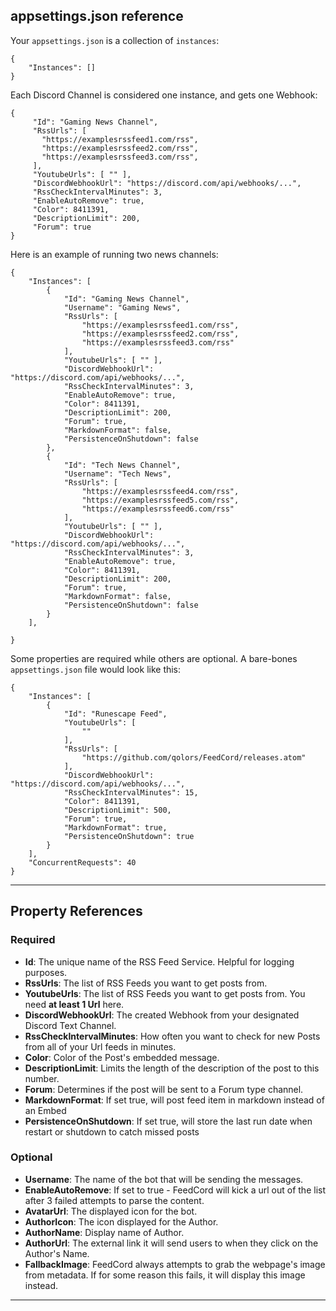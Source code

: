 ﻿
## appsettings.json reference

Your `appsettings.json` is a collection of `instances`:

```
{
    "Instances": []
}
```
Each Discord Channel is considered one instance, and gets one Webhook:

```
{
     "Id": "Gaming News Channel",
     "RssUrls": [
       "https://examplesrssfeed1.com/rss",
       "https://examplesrssfeed2.com/rss",
       "https://examplesrssfeed3.com/rss",
     ],
     "YoutubeUrls": [ "" ],
     "DiscordWebhookUrl": "https://discord.com/api/webhooks/...",
     "RssCheckIntervalMinutes": 3,
     "EnableAutoRemove": true,
     "Color": 8411391,
     "DescriptionLimit": 200,
     "Forum": true
}
```

Here is an example of running two news channels:

```
{
	"Instances": [
		{
			"Id": "Gaming News Channel",
			"Username": "Gaming News",
			"RssUrls": [
				"https://examplesrssfeed1.com/rss",
				"https://examplesrssfeed2.com/rss",
				"https://examplesrssfeed3.com/rss"
			],
			"YoutubeUrls": [ "" ],
			"DiscordWebhookUrl": "https://discord.com/api/webhooks/...",
			"RssCheckIntervalMinutes": 3,
			"EnableAutoRemove": true,
			"Color": 8411391,
			"DescriptionLimit": 200,
			"Forum": true,
			"MarkdownFormat": false,
			"PersistenceOnShutdown": false
		},
		{
			"Id": "Tech News Channel",
			"Username": "Tech News",
			"RssUrls": [
				"https://examplesrssfeed4.com/rss",
				"https://examplesrssfeed5.com/rss",
				"https://examplesrssfeed6.com/rss"
			],
			"YoutubeUrls": [ "" ],
			"DiscordWebhookUrl": "https://discord.com/api/webhooks/...",
			"RssCheckIntervalMinutes": 3,
			"EnableAutoRemove": true,
			"Color": 8411391,
			"DescriptionLimit": 200,
			"Forum": true,
			"MarkdownFormat": false,
			"PersistenceOnShutdown": false
		}
	],
	
}

```

Some properties are required while others are optional. A bare-bones `appsettings.json` file would look like this:

```
{
	"Instances": [
		{
			"Id": "Runescape Feed",
			"YoutubeUrls": [
				""
			],
			"RssUrls": [
				"https://github.com/qolors/FeedCord/releases.atom"
			],
			"DiscordWebhookUrl": "https://discord.com/api/webhooks/...",
			"RssCheckIntervalMinutes": 15,
			"Color": 8411391,
			"DescriptionLimit": 500,
			"Forum": true,
			"MarkdownFormat": true,
			"PersistenceOnShutdown": true
		}
	],
	"ConcurrentRequests": 40
}
```

---

## Property References

### Required

- **Id**: The unique name of the RSS Feed Service. Helpful for logging purposes.
- **RssUrls**: The list of RSS Feeds you want to get posts from.
- **YoutubeUrls**: The list of RSS Feeds you want to get posts from. You need **at least 1 Url** here.
- **DiscordWebhookUrl**: The created Webhook from your designated Discord Text Channel.
- **RssCheckIntervalMinutes**: How often you want to check for new Posts from all of your Url feeds in minutes.
- **Color**: Color of the Post's embedded message.
- **DescriptionLimit**: Limits the length of the description of the post to this number.
- **Forum**: Determines if the post will be sent to a Forum type channel.
- **MarkdownFormat**: If set true, will post feed item in markdown instead of an Embed
- **PersistenceOnShutdown**: If set true, will store the last run date when restart or shutdown to catch missed posts

### Optional


- **Username**: The name of the bot that will be sending the messages.
- **EnableAutoRemove**: If set to true - FeedCord will kick a url out of the list after 3 failed attempts to parse the content.
- **AvatarUrl**: The displayed icon for the bot.
- **AuthorIcon**: The icon displayed for the Author.
- **AuthorName**: Display name of Author.
- **AuthorUrl**: The external link it will send users to when they click on the Author's Name.
- **FallbackImage**: FeedCord always attempts to grab the webpage's image from metadata. If for some reason this fails, it will display this image instead.

---

